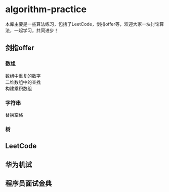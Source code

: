 # algorithm-practice
本库主要是一些算法练习，包括了LeetCode，剑指offer等，欢迎大家一块讨论算法，一起学习，共同进步！
## 剑指offer
### 数组
数组中重复的数字<br>
二维数组中的查找<br>
构建乘积数组
### 字符串	
替换空格<br>
### 树
## LeetCode

## 华为机试

## 程序员面试金典
